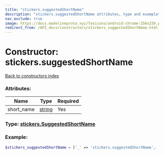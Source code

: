 ```yaml
---
title: "stickers.suggestedShortName"
description: "stickers.suggestedShortName attributes, type and example"
nav_exclude: true
image: https://docs.madelineproto.xyz/favicons/android-chrome-256x256.png
redirect_from: /API_docs/constructors/stickers_suggestedShortName.html
---
```

# Constructor: stickers.suggestedShortName  
[Back to constructors index](/API_docs/constructors/index.md)



### Attributes:

| Name     |    Type       | Required |
|----------|---------------|----------|
|short\_name|[string](/API_docs/types/string.md) | Yes|



### Type: [stickers.SuggestedShortName](/API_docs/types/stickers.SuggestedShortName.md)


### Example:

```php
$stickers_suggestedShortName = ['_' => 'stickers.suggestedShortName', 'short_name' => 'string'];
```  
